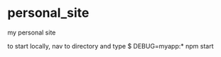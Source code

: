 # personal_site
my personal site


to start locally, nav to directory and type
$ DEBUG=myapp:* npm start
